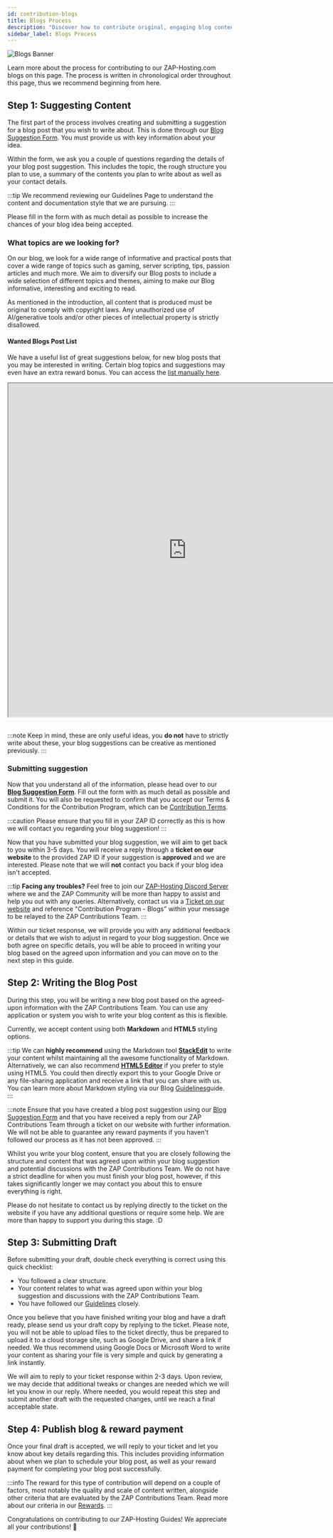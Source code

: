 ```yaml
---
id: contribution-blogs
title: Blogs Process
description: "Discover how to contribute original, engaging blog content to ZAP-Hosting and share your expertise with a wide audience → Learn more now"
sidebar_label: Blogs Process
---
```


![Blogs Banner](https://screensaver01.zap-hosting.com/index.php/s/ysxLZ26K3dSRLJQ/preview)

Learn more about the process for contributing to our ZAP-Hosting.com blogs on this page. The process is written in chronological order throughout this page, thus we recommend beginning from here.

## Step 1: Suggesting Content

The first part of the process involves creating and submitting a suggestion for a blog post that you wish to write about. This is done through our [Blog Suggestion Form](https://forms.gle/jft8sb4mmKMkbt5W9). You must provide us with key information about your idea.

Within the form, we ask you a couple of questions regarding the details of your blog post suggestion. This includes the topic, the rough structure you plan to use, a summary of the contents you plan to write about as well as your contact details.

:::tip
We recommend reviewing our Guidelines Page to understand the content and documentation style that we are pursuing.
:::

Please fill in the form with as much detail as possible to increase the chances of your blog idea being accepted.

### What topics are we looking for?

On our blog, we look for a wide range of informative and practical posts that cover a wide range of topics such as gaming, server scripting, tips, passion articles and much more. We aim to diversify our Blog posts to include a wide selection of different topics and themes, aiming to make our Blog informative, interesting and exciting to read.

As mentioned in the introduction, all content that is produced must be original to comply with copyright laws. Any unauthorized use of AI/generative tools and/or other pieces of intellectual property is strictly disallowed.

#### Wanted Blogs Post List

We have a useful list of great suggestions below, for new blog posts that you may be interested in writing. Certain blog topics and suggestions may even have an extra reward bonus. You can access the [list manually here](https://docs.google.com/document/d/1XviKFThPxVcbunCZ9zh4xghmrNjettfTLRutIUsZkkY/edit?usp=sharing).

<iframe width="800" height="750" src="https://docs.google.com/document/d/e/2PACX-1vRAqtCddNwDR44ciI9_xfyKEFWiWp0Y_B7S3YVB2yxXCbpylTpBYc8Vvpb-E1lXVPRXm9NdIkP5tiDA/pub?embedded=true"></iframe>
<br></br>

:::note
Keep in mind, these are only useful ideas, you **do not** have to strictly write about these, your blog suggestions can be creative as mentioned previously.
:::

### Submitting suggestion

Now that you understand all of the information, please head over to our **[Blog Suggestion Form](https://forms.gle/jft8sb4mmKMkbt5W9)**. Fill out the form with as much detail as possible and submit it. You will also be requested to confirm that you accept our Terms & Conditions for the Contribution Program, which can be [Contribution Terms](contribution-terms.md).

:::caution
Please ensure that you fill in your ZAP ID correctly as this is how we will contact you regarding your blog suggestion!
:::

Now that you have submitted your blog suggestion, we will aim to get back to you within 3-5 days. You will receive a reply through a **ticket on our website** to the provided ZAP ID if your suggestion is **approved** and we are interested. Please note that we will __not__ contact you back if your blog idea isn't accepted.

:::tip
**Facing any troubles?** Feel free to join our [ZAP-Hosting Discord Server](https://zap-hosting.com/discord) where we and the ZAP Community will be more than happy to assist and help you out with any queries. Alternatively, contact us via a [Ticket on our website](https://zap-hosting.com/en/customer/support/) and reference "Contribution Program - Blogs" within your message to be relayed to the ZAP Contributions Team.
:::

Within our ticket response, we will provide you with any additional feedback or details that we wish to adjust in regard to your blog suggestion. Once we both agree on specific details, you will be able to proceed in writing your blog based on the agreed upon information and you can move on to the next step in this guide.

## Step 2: Writing the Blog Post

During this step, you will be writing a new blog post based on the agreed-upon information with the ZAP Contributions Team. You can use any application or system you wish to write your blog content as this is flexible.

Currently, we accept content using both **Markdown** and **HTML5** styling options.

:::tip
We can **highly recommend** using the Markdown tool **[StackEdit](https://stackedit.io/app#)** to write your content whilst maintaining all the awesome functionality of Markdown. Alternatively, we can also recommend **[HTML5 Editor](https://html5-editor.net/)** if you prefer to style using HTML5. You could then directly export this to your Google Drive or any file-sharing application and receive a link that you can share with us. You can learn more about Markdown styling via our Blog [Guidelines](contribution-blogs-guidelines.md)guide.
:::

:::note
Ensure that you have created a blog post suggestion using our [Blog Suggestion Form](https://forms.gle/jft8sb4mmKMkbt5W9) and that you have received a reply from our ZAP Contributions Team through a ticket on our website with further information. We will not be able to guarantee any reward payments if you haven't followed our process as it has not been approved.
:::

Whilst you write your blog content, ensure that you are closely following the structure and content that was agreed upon within your blog suggestion and potential discussions with the ZAP Contributions Team. We do not have a strict deadline for when you must finish your blog post, however, if this takes significantly longer we may contact you about this to ensure everything is right.

Please do not hesitate to contact us by replying directly to the ticket on the website if you have any additional questions or require some help. We are more than happy to support you during this stage. :D

## Step 3: Submitting Draft

Before submitting your draft, double check everything is correct using this quick checklist:
- You followed a clear structure.
- Your content relates to what was agreed upon within your blog suggestion and discussions with the ZAP Contributions Team.
- You have followed our [Guidelines](contribution-blogs-guidelines.md) closely.

Once you believe that you have finished writing your blog and have a draft ready, please send us your draft copy by replying to the ticket. Please note, you will not be able to upload files to the ticket directly, thus be prepared to upload it to a cloud storage site, such as Google Drive, and share a link if needed. We thus recommend using Google Docs or Microsoft Word to write your content as sharing your file is very simple and quick by generating a link instantly.

We will aim to reply to your ticket response within 2-3 days. Upon review, we may decide that additional tweaks or changes are needed which we will let you know in our reply. Where needed, you would repeat this step and submit another draft with the requested changes, until we reach a final acceptable state.

## Step 4: Publish blog & reward payment

Once your final draft is accepted, we will reply to your ticket and let you know about key details regarding this. This includes providing information about when we plan to schedule your blog post, as well as your reward payment for completing your blog post successfully.

:::info
The reward for this type of contribution will depend on a couple of factors, most notably the quality and scale of content written, alongside other criteria that are evaluated by the ZAP Contributions Team. Read more about our criteria in our [Rewards](contribution-rewards.md).
:::

Congratulations on contributing to our ZAP-Hosting Guides! We appreciate all your contributions! 💚